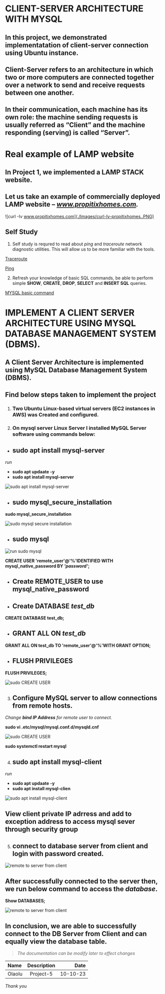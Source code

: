 # **CLIENT-SERVER ARCHITECTURE WITH MYSQL**

## In this project, we demonstrated implementatation of client-server connection using Ubuntu instance.

## Client-Server refers to an architecture in which two or more computers are connected together over a network to send and receive requests between one another.

## In their communication, each machine has its own role: the machine sending requests is usually referred as “Client” and the machine responding (serving) is called “Server”.

# Real example of LAMP website
## In Project 1, we implemented a LAMP STACK website.
## Let us take an example of commercially deployed LAMP     website – *www.propitixhomes.com.*

![curl -Iv www.propitixhomes.com](./Images/curl-Iv-propitixhomes..PNG)

## Self Study 

1. Self study is requred to read about *ping* and *traceroute* network diagnostic utilities. This will allow us to be more familiar with the tools.

[Traceroute](https://en.wikipedia.org/wiki/Traceroute)

[Ping](https://en.wikipedia.org/wiki/Traceroute)

2. Refresh your knowledge of basic SQL commands, be able to perform simple **SHOW**, **CREATE**, **DROP**, **SELECT** and **INSERT SQL** queries.

[MYSQL basic command](https://www.w3schools.com/sql/)
# IMPLEMENT A CLIENT SERVER ARCHITECTURE USING MYSQL DATABASE MANAGEMENT SYSTEM (DBMS).

## A Client Server Architecture is implemented using MySQL Database Management System (DBMS).

## Find below steps taken to implement the project
1. ### Two Ubuntu Linux-based virtual servers (EC2 instances in AWS) was Created and configured.

2. ### On mysql server Linux Server I installed MySQL Server software using commands below:

- ## sudo apt install mysql-server

*run*
- **sudo apt updaate -y** 
- **sudo apt install mysql-server**

![sudo apt install mysql-server](./Images/Sudo-apt-install-mysql-server.PNG)

- ## sudo mysql_secure_installation
**sudo mysql_secure_installation**

![sudo mysql secure installation](./Images/sudo-mysql-secure-installation.PNG)

- ## sudo mysql

![run sudo mysql](./Images/sudo-mysql.PNG)

**CREATE USER 'remote_user'@'%'IDENTIFIED WITH mysql_native_password BY *'password'*;**
- ## Create REMOTE_USER to use mysql_native_password

- ## Create DATABASE *test_db*

**CREATE DATABASE test_db;**
- ## GRANT ALL ON *test_db*

**GRANT ALL ON test_db TO 'remote_user'@'%'WITH GRANT OPTION;**

- ## FLUSH PRIVILEGES

**FLUSH PRIVILEGES;**

![sudo CREATE USER](./Images/create-user-create-database-grant-privileges.PNG)

3. ## Configure MySQL server to allow connections from remote hosts.
 *Change **bind IP Address** for remote user to connect.*

**sudo vi .etc/mysql/mysql.conf.d/mysqld.cnf**

![sudo CREATE USER](./Images/bind-address.PNG)

**sudo systemctl restart mysql**

4. ## sudo apt install mysql-client

*run*
- **sudo apt updaate -y** 
- **sudo apt install mysql-clien**

![sudo apt install mysql-client](./Images/sudo-apt-install-mysql-client.PNG)

## View client private IP adrress and add to exception address to access mysql sever through security group

5. ## connect to **database server** from client and login with password created.

![remote to server from client](./Images/sudo-mysql-u-remote-user-h-ipaddress-p.PNG)

## After successfully connected to the server then, we run below command to access the *database*.

**Show DATABASES;**

![remote to server from client](./Images/show-databases.PNG)

## In conclusion, we are able to successfully connect to the DB Server from Client and can equally view the database table.

> *The documentation can be modify later to effect changes*

| Name | Description | Date |
|:---  |    :----:   |  ---:| 
|Olaolu| Project-5  |10-10-23| 

*Thank you*